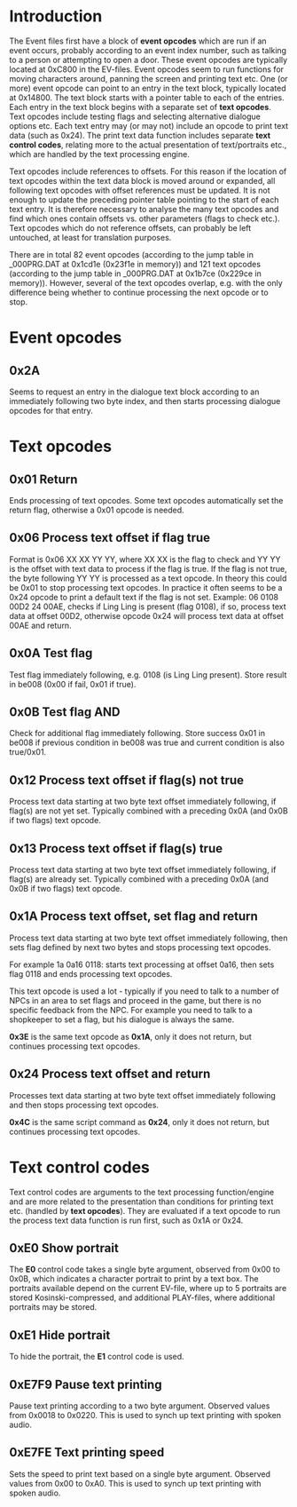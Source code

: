# Introduction
The Event files first have a block of **event opcodes** which are run if an event occurs, probably according to an event index number, such as talking to a person or attempting to open a door. These event opcodes are typically located at 0xC800 in the EV-files. Event opcodes seem to run functions for moving characters around, panning the screen and printing text etc. One (or more) event opcode can point to an entry in the text block, typically located at 0x14800. The text block starts with a pointer table to each of the entries. Each entry in the text block begins with a separate set of **text opcodes**. Text opcodes include testing flags and selecting alternative dialogue options etc. Each text entry may (or may not) include an opcode to print text data (such as 0x24). The print text data function includes separate **text control codes**, relating more to the actual presentation of text/portraits etc., which are handled by the text processing engine.

Text opcodes include references to offsets. For this reason if the location of text opcodes within the text data block is moved around or expanded, all following text opcodes with offset references must be updated. It is not enough to update the preceding pointer table pointing to the start of each text entry. It is therefore necessary to analyse the many text opcodes and find which ones contain offsets vs. other parameters (flags to check etc.). Text opcodes which do not reference offsets, can probably be left untouched, at least for translation purposes.

There are in total 82 event opcodes (according to the jump table in _000PRG.DAT at 0x1cd1e (0x23f1e in memory)) and 121 text opcodes (according to the jump table in _000PRG.DAT at 0x1b7ce (0x229ce in memory)). However, several of the text opcodes overlap, e.g. with the only difference being whether to continue processing the next opcode or to stop.

# Event opcodes

## 0x2A
Seems to request an entry in the dialogue text block according to an immediately following two byte index, and then starts processing dialogue opcodes for that entry.

# Text opcodes

## 0x01 Return

Ends processing of text opcodes. Some text opcodes automatically set the return flag, otherwise a 0x01 opcode is needed.

## 0x06 Process text offset if flag true

Format is 0x06 XX XX YY YY, where XX XX is the flag to check and YY YY is the offset with text data to process if the flag is true. If the flag is not true, the byte following YY YY is processed as a text opcode. In theory this could be 0x01 to stop processing text opcodes. In practice it often seems to be a 0x24 opcode to print a default text if the flag is not set. Example: 06 0108 00D2 24 00AE, checks if Ling Ling is present (flag 0108), if so, process text data at offset 00D2, otherwise opcode 0x24 will process text data at offset 00AE and return.
 
## 0x0A Test flag

Test flag immediately following, e.g. 0108 (is Ling Ling present). Store result in be008 (0x00 if fail, 0x01 if true).

## 0x0B Test flag AND

Check for additional flag immediately following. Store success 0x01 in be008 if previous condition in be008 was true and current condition is also true/0x01.

## 0x12 Process text offset if flag(s) not true

Process text data starting at two byte text offset immediately following, if flag(s) are not yet set. Typically combined with a preceding 0x0A (and 0x0B if two flags) text opcode.

## 0x13 Process text offset if flag(s) true

Process text data starting at two byte text offset immediately following, if flag(s) are already set. Typically combined with a preceding 0x0A (and 0x0B if two flags) text opcode.

## 0x1A Process text offset, set flag and return

Process text data starting at two byte text offset immediately following, then sets flag defined by next two bytes and stops processing text opcodes.

For example 1a 0a16 0118: starts text processing at offset 0a16, then sets flag 0118 and ends processing text opcodes.

This text opcode is used a lot - typically if you need to talk to a number of NPCs in an area to set flags and proceed in the game, but there is no specific feedback from the NPC. For example you need to talk to a shopkeeper to set a flag, but his dialogue is always the same.

**0x3E** is the same text opcode as **0x1A**, only it does not return, but continues processing text opcodes.

## 0x24 Process text offset and return

Processes text data starting at two byte text offset immediately following and then stops processing text opcodes.

**0x4C** is the same script command as **0x24**, only it does not return, but continues processing text opcodes.

# Text control codes

Text control codes are arguments to the text processing function/engine and are more related to the presentation than conditions for printing text etc. (handled by **text opcodes**). They are evaluated if a text opcode to run the process text data function is run first, such as 0x1A or 0x24.

## 0xE0 Show portrait
The **E0** control code takes a single byte argument, observed from 0x00 to 0x0B, which indicates a character portrait to print by a text box. The portraits available depend on the current EV-file, where up to 5 portraits are stored Kosinski-compressed, and additional PLAY-files, where additional portraits may be stored.

## 0xE1 Hide portrait
To hide the portrait, the **E1** control code is used.

## 0xE7F9 Pause text printing

Pause text printing according to a two byte argument. Observed values from 0x0018 to 0x0220. This is used to synch up text printing with spoken audio.

## 0xE7FE Text printing speed

Sets the speed to print text based on a single byte argument. Observed values from 0x00 to 0xA0. This is used to synch up text printing with spoken audio.
